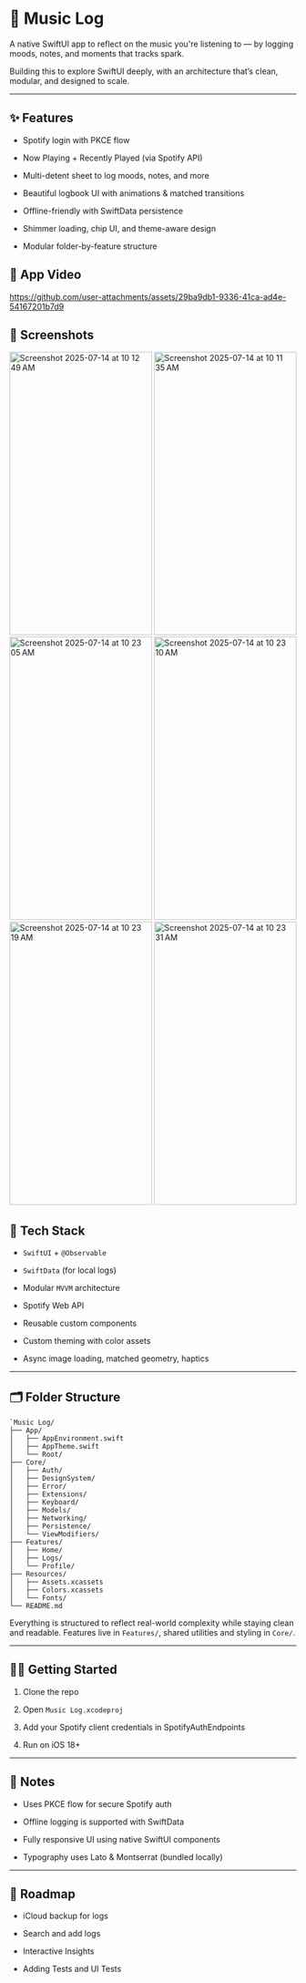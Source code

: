 # 🎵 Music Log

A native SwiftUI app to reflect on the music you're listening to — by logging moods, notes, and moments that tracks spark.

Building this to explore SwiftUI deeply, with an architecture that’s clean, modular, and designed to scale.

----------

## ✨ Features

-   Spotify login with PKCE flow
    
-   Now Playing + Recently Played (via Spotify API)
    
-   Multi-detent sheet to log moods, notes, and more
    
-   Beautiful logbook UI with animations & matched transitions
    
-   Offline-friendly with SwiftData persistence
    
-   Shimmer loading, chip UI, and theme-aware design
    
-   Modular folder-by-feature structure
    
## 📸 App Video

https://github.com/user-attachments/assets/29ba9db1-9336-41ca-ad4e-54167201b7d9

## 📸 Screenshots

<img width="250" height="497" alt="Screenshot 2025-07-14 at 10 12 49 AM" src="https://github.com/user-attachments/assets/9d0e76bf-bf96-4a92-9550-74168165e46a" />
<img width="250" height="497" alt="Screenshot 2025-07-14 at 10 11 35 AM" src="https://github.com/user-attachments/assets/19d0de6a-dcb7-4a4a-8ec6-fc8480000fad" />
<img width="250" height="497" alt="Screenshot 2025-07-14 at 10 23 05 AM" src="https://github.com/user-attachments/assets/2ce82c32-9946-4eed-a45e-f00241e3146e" />
<img width="250" height="497" alt="Screenshot 2025-07-14 at 10 23 10 AM" src="https://github.com/user-attachments/assets/3f415725-691c-40a4-8291-7f0b588d7ef7" />
<img width="250" height="497" alt="Screenshot 2025-07-14 at 10 23 19 AM" src="https://github.com/user-attachments/assets/4282fda8-a661-49c2-af67-9e5ddb95177b" />
<img width="250" height="497" alt="Screenshot 2025-07-14 at 10 23 31 AM" src="https://github.com/user-attachments/assets/2e2e70c1-6ee4-41d6-bfcf-94b0048aef8f" />

## 🧱 Tech Stack

-   `SwiftUI`  +  `@Observable`
    
-   `SwiftData`  (for local logs)
    
-   Modular  `MVVM`  architecture
    
-   Spotify Web API
    
-   Reusable custom components
    
-   Custom theming with color assets
    
-   Async image loading, matched geometry, haptics
    
----------

## 🗂 Folder Structure

```
`Music Log/
├── App/
│   ├── AppEnvironment.swift
│   ├── AppTheme.swift
│   └── Root/
├── Core/
│   ├── Auth/
│   ├── DesignSystem/
│   ├── Error/
│   ├── Extensions/
│   ├── Keyboard/
│   ├── Models/
│   ├── Networking/
│   ├── Persistence/
│   └── ViewModifiers/
├── Features/
│   ├── Home/
│   ├── Logs/
│   └── Profile/
├── Resources/
│   ├── Assets.xcassets
│   ├── Colors.xcassets
│   └── Fonts/
└── README.md
```

Everything is structured to reflect real-world complexity while staying clean and readable. Features live in  `Features/`, shared utilities and styling in  `Core/`.

----------

## 🏃‍♀️ Getting Started

1.  Clone the repo
    
2.  Open  `Music Log.xcodeproj`
    
3.  Add your Spotify client credentials in SpotifyAuthEndpoints
    
4.  Run on iOS 18+

----------
## 📌 Notes

-   Uses PKCE flow for secure Spotify auth
    
-   Offline logging is supported with SwiftData
    
-   Fully responsive UI using native SwiftUI components
    
-   Typography uses Lato & Montserrat (bundled locally)

----------

## 🚧 Roadmap

-   iCloud backup for logs
    
-   Search and add logs
    
-   Interactive Insights

-   Adding Tests and UI Tests
